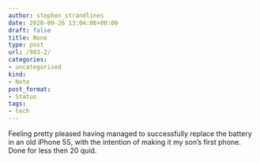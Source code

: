 ```yaml
---
author: stephen_strandlines
date: 2020-09-26 13:04:06+00:00
draft: false
title: None
type: post
url: /983-2/
categories:
- uncategorised
kind:
- Note
post_format:
- Status
tags:
- tech
---
```


Feeling pretty pleased having managed to successfully replace the battery in an old iPhone 5S, with the intention of making it my son’s first phone. Done for less then 20 quid.

